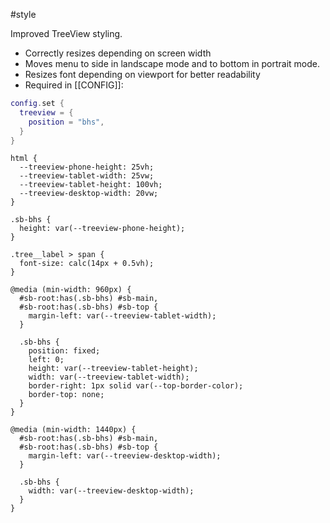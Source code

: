 #style

Improved TreeView styling.

- Correctly resizes depending on screen width
- Moves menu to side in landscape mode and to bottom in portrait mode.
- Resizes font depending on viewport for better readability
- Required in [[CONFIG]]:
```lua
config.set {
  treeview = {
    position = "bhs",
  }
}
```

```space-style
html {
  --treeview-phone-height: 25vh;
  --treeview-tablet-width: 25vw;
  --treeview-tablet-height: 100vh;
  --treeview-desktop-width: 20vw; 
}

.sb-bhs {
  height: var(--treeview-phone-height);
}

.tree__label > span {
  font-size: calc(14px + 0.5vh); 
}

@media (min-width: 960px) {
  #sb-root:has(.sb-bhs) #sb-main,
  #sb-root:has(.sb-bhs) #sb-top {
    margin-left: var(--treeview-tablet-width);
  }

  .sb-bhs {
    position: fixed;
    left: 0;
    height: var(--treeview-tablet-height);
    width: var(--treeview-tablet-width);
    border-right: 1px solid var(--top-border-color);
    border-top: none;
  }
}

@media (min-width: 1440px) {
  #sb-root:has(.sb-bhs) #sb-main,
  #sb-root:has(.sb-bhs) #sb-top {
    margin-left: var(--treeview-desktop-width);
  }

  .sb-bhs {
    width: var(--treeview-desktop-width);
  }
}
```